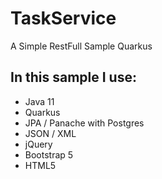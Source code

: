 # TaskService
A Simple RestFull Sample Quarkus

## In this sample I use:

* Java 11
* Quarkus
* JPA / Panache with Postgres
* JSON / XML
* jQuery
* Bootstrap 5
* HTML5
